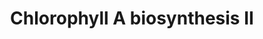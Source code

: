 ---
authors:
- Anwesha
- Eweitz
description: 'Data source: RiceCyc  Source:[http://plantreactome.gramene.org/ Plant
  Reactome].'
last-edited: 2021-05-26
organisms:
- Oryza sativa
redirect_from:
- /index.php/Pathway:WP3079
- /instance/WP3079
schema-jsonld:
- '@context': https://schema.org/
  '@id': https://wikipathways.github.io/pathways/WP3079.html
  '@type': Dataset
  creator:
    '@type': Organization
    name: WikiPathways
  description: 'Data source: RiceCyc  Source:[http://plantreactome.gramene.org/ Plant
    Reactome].'
  keywords:
  - ''
  - chlorophyllide a
  - reductase
  - PPi
  - NADPH
  - diphosphate
  - (LOC_OS02G51080.1)
  - a
  - chlorophyll a
  - geranylgeranyl-chlorophyll
  - NADP+
  - geranylgeranyl
  license: CC0
  name: Chlorophyll A biosynthesis II
seo: CreativeWork
title: Chlorophyll A biosynthesis II
wpid: WP3079
---